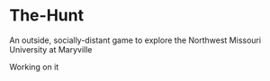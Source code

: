 # The-Hunt
An outside, socially-distant game to explore the Northwest Missouri University at Maryville


Working on it